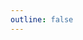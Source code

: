 ```yaml
---
outline: false
---
```

<script setup>
  import { tianmasfantasy } from './song_data.js'
import CustomComponent from './CustomComponent.vue'
</script>
<CustomComponent :currentSong="tianmasfantasy"/>
<style>
.VPDoc {
  padding-top: 0 !important;
}
</style>
